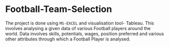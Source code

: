 # Football-Team-Selection
The project is done using `MS-EXCEL` and visualisation tool- Tableau. This involves analysing a given data of various Football players around the world. 
Data involves skills, potentials, wages, position preferred and various other attributes through which a Football Player is analysed. 
 
